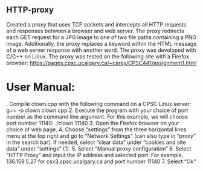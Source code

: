 ## HTTP-proxy
Created a proxy that uses TCP sockets and intercepts all HTTP requests and responses between a browser and web server. The proxy redirects each GET request for a JPG image to one of two file paths containing a PNG image. Additionally, the proxy replaces a keyword within the HTML message of a web server response with another word. The proxy was developed with C/C++ on Linux. The proxy was tested on the following site with a Firefox browser: https://pages.cpsc.ucalgary.ca/~carey/CPSC441/assignment1.html

# User Manual:
. Compile clown.cpp with the following command on a CPSC Linux server:
g++ -o clown clown.cpp
2. Execute the program with your choice of port number as the command line argument. For this
example, we will choose port number 11140:
./clown 11140
3. Open the Firefox browser on your choice of web page.
4. Choose “settings” from the three horizontal lines menu at the top right and go to “Network
Settings” (can also type in “proxy” in the search bar). If needed, select “clear data” under
“cookies and site data” under “settings” (1).
5. Select “Manual proxy configuration”
6. Select “HTTP Proxy” and input the IP address and selected port. For example, 136.159.5.27 for
csx3.cpsc.ucalgary.ca and port number 11140
7. Select “Ok”

